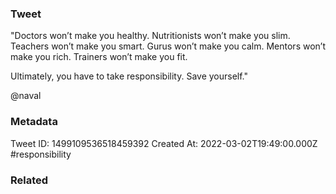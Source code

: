 ### Tweet
"Doctors won’t make you healthy.
Nutritionists won’t make you slim.
Teachers won’t make you smart.
Gurus won’t make you calm.
Mentors won’t make you rich.
Trainers won’t make you fit.

Ultimately, you have to take responsibility. Save yourself." 

@naval

### Metadata
Tweet ID: 1499109536518459392
Created At: 2022-03-02T19:49:00.000Z
#responsibility 

### Related

